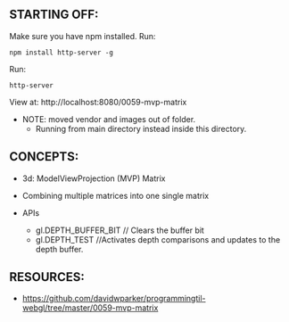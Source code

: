 ## STARTING OFF:

Make sure you have npm installed.
Run:
```
npm install http-server -g
```

Run:
```
http-server
```

View at: http://localhost:8080/0059-mvp-matrix

* NOTE: moved vendor and images out of folder.
  * Running from main directory instead inside this directory.

## CONCEPTS:

* 3d: ModelViewProjection (MVP) Matrix
* Combining multiple matrices into one single matrix

* APIs
  * gl.DEPTH_BUFFER_BIT // Clears the buffer bit
  * gl.DEPTH_TEST //Activates depth comparisons and updates to the depth buffer.

## RESOURCES:

* https://github.com/davidwparker/programmingtil-webgl/tree/master/0059-mvp-matrix
